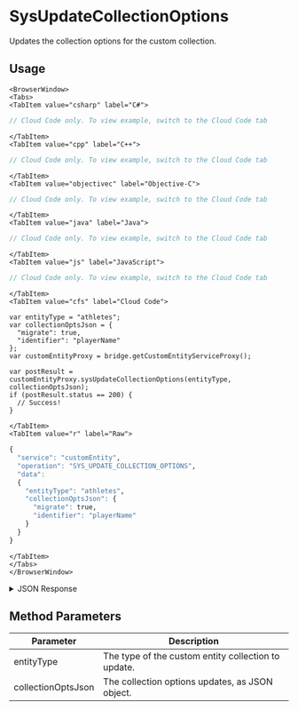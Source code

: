 # SysUpdateCollectionOptions

Updates the collection options for the custom collection.

<PartialServop service_name="customEntity" operation_name="SYS_UPDATE_COLLECTION_OPTIONS" />

## Usage

```mdx-code-block
<BrowserWindow>
<Tabs>
<TabItem value="csharp" label="C#">
```

```csharp
// Cloud Code only. To view example, switch to the Cloud Code tab
```

```mdx-code-block
</TabItem>
<TabItem value="cpp" label="C++">
```

```cpp
// Cloud Code only. To view example, switch to the Cloud Code tab
```

```mdx-code-block
</TabItem>
<TabItem value="objectivec" label="Objective-C">
```

```objectivec
// Cloud Code only. To view example, switch to the Cloud Code tab
```

```mdx-code-block
</TabItem>
<TabItem value="java" label="Java">
```

```java
// Cloud Code only. To view example, switch to the Cloud Code tab
```

```mdx-code-block
</TabItem>
<TabItem value="js" label="JavaScript">
```

```javascript
// Cloud Code only. To view example, switch to the Cloud Code tab
```

```mdx-code-block
</TabItem>
<TabItem value="cfs" label="Cloud Code">
```

```cfscript
var entityType = "athletes";
var collectionOptsJson = {
  "migrate": true,
  "identifier": "playerName"
};
var customEntityProxy = bridge.getCustomEntityServiceProxy();

var postResult = customEntityProxy.sysUpdateCollectionOptions(entityType, collectionOptsJson);
if (postResult.status == 200) {
  // Success!
}
```

```mdx-code-block
</TabItem>
<TabItem value="r" label="Raw">
```

```r
{
  "service": "customEntity",
  "operation": "SYS_UPDATE_COLLECTION_OPTIONS",
  "data":
  {
    "entityType": "athletes",
    "collectionOptsJson": {
      "migrate": true,
      "identifier": "playerName"
    }
  }
}
```

```mdx-code-block
</TabItem>
</Tabs>
</BrowserWindow>
```

<details>
<summary>JSON Response</summary>

```json
{
  "data": {
    "options": {
      "isOwned": false,
      "migrate": true,
      "identifier": "playerName",
      "dataTemplateJson": {
        "playerName": "Randy Traywick",
        "playerId": 123456,
        "teamName": "Super Stars",
        "jerseyNum": 44
      },
      "dataTemplateText": "**Important** notes go here..."
    },
    "name": "athletes",
    "customIndexes": {
      "jerseyNum": {
        "name": "jerseyNum",
        "keysJson": "{\n    \"data.jerseyNum\":1\n}",
        "optionsJson": "{\"name\":\"jerseyNum\",\"background\":true}",
        "options": {
          "name": "jerseyNum",
          "background": true
        }
      },
      "playerName": {
        "name": "playerName",
        "keysJson": "{\n    \"data.playerName\": \"text\"\n}",
        "optionsJson": "{\"name\":\"playerName\",\"background\":true}",
        "options": {
          "name": "playerName",
          "background": true
        }
      },
      "playernameindex": {
        "name": "playernameindex",
        "keysJson": "{\"data.playerName\":1.0}",
        "optionsJson": "{\"name\":\"playernameindex\",\"background\":true}",
        "options": {
          "name": "playernameindex",
          "background": true
        }
      }
    }
  },
  "status": 200
}
```
</details>

## Method Parameters
Parameter | Description
--------- | -----------
entityType | The type of the custom entity collection to update.
collectionOptsJson | The collection options updates, as JSON object.


